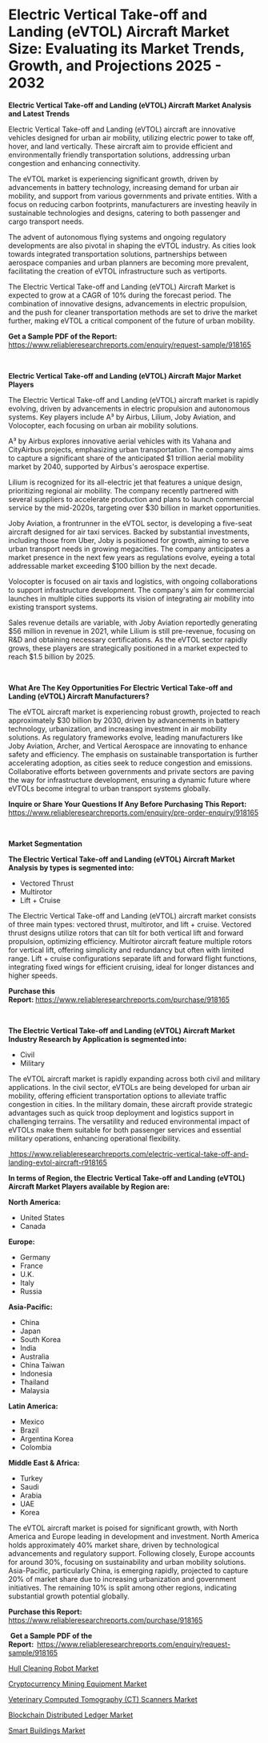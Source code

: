 <p><h1>Electric Vertical Take-off and Landing (eVTOL) Aircraft Market Size: Evaluating its Market Trends, Growth, and Projections 2025 - 2032</h1></p><p><strong>Electric Vertical Take-off and Landing (eVTOL) Aircraft Market Analysis and Latest Trends</strong></p>
<p><p>Electric Vertical Take-off and Landing (eVTOL) aircraft are innovative vehicles designed for urban air mobility, utilizing electric power to take off, hover, and land vertically. These aircraft aim to provide efficient and environmentally friendly transportation solutions, addressing urban congestion and enhancing connectivity.</p><p>The eVTOL market is experiencing significant growth, driven by advancements in battery technology, increasing demand for urban air mobility, and support from various governments and private entities. With a focus on reducing carbon footprints, manufacturers are investing heavily in sustainable technologies and designs, catering to both passenger and cargo transport needs.</p><p>The advent of autonomous flying systems and ongoing regulatory developments are also pivotal in shaping the eVTOL industry. As cities look towards integrated transportation solutions, partnerships between aerospace companies and urban planners are becoming more prevalent, facilitating the creation of eVTOL infrastructure such as vertiports.</p><p>The Electric Vertical Take-off and Landing (eVTOL) Aircraft Market is expected to grow at a CAGR of 10% during the forecast period. The combination of innovative designs, advancements in electric propulsion, and the push for cleaner transportation methods are set to drive the market further, making eVTOL a critical component of the future of urban mobility.</p></p>
<p><strong>Get a Sample PDF of the Report:&nbsp;</strong> <a href="https://www.reliableresearchreports.com/enquiry/request-sample/918165?utm_campaign=24&utm_medium=2&utm_source=Github&utm_content=ia&utm_term=05032025&utm_id=electric-vertical-take-off-and-landing-evtol-aircraft">https://www.reliableresearchreports.com/enquiry/request-sample/918165</a></p>
<p>&nbsp;</p>
<p><strong>Electric Vertical Take-off and Landing (eVTOL) Aircraft Major Market Players</strong></p>
<p><p>The Electric Vertical Take-off and Landing (eVTOL) aircraft market is rapidly evolving, driven by advancements in electric propulsion and autonomous systems. Key players include A³ by Airbus, Lilium, Joby Aviation, and Volocopter, each focusing on urban air mobility solutions.</p><p>A³ by Airbus explores innovative aerial vehicles with its Vahana and CityAirbus projects, emphasizing urban transportation. The company aims to capture a significant share of the anticipated $1 trillion aerial mobility market by 2040, supported by Airbus's aerospace expertise.</p><p>Lilium is recognized for its all-electric jet that features a unique design, prioritizing regional air mobility. The company recently partnered with several suppliers to accelerate production and plans to launch commercial service by the mid-2020s, targeting over $30 billion in market opportunities.</p><p>Joby Aviation, a frontrunner in the eVTOL sector, is developing a five-seat aircraft designed for air taxi services. Backed by substantial investments, including those from Uber, Joby is positioned for growth, aiming to serve urban transport needs in growing megacities. The company anticipates a market presence in the next few years as regulations evolve, eyeing a total addressable market exceeding $100 billion by the next decade.</p><p>Volocopter is focused on air taxis and logistics, with ongoing collaborations to support infrastructure development. The company's aim for commercial launches in multiple cities supports its vision of integrating air mobility into existing transport systems.</p><p>Sales revenue details are variable, with Joby Aviation reportedly generating $56 million in revenue in 2021, while Lilium is still pre-revenue, focusing on R&D and obtaining necessary certifications. As the eVTOL sector rapidly grows, these players are strategically positioned in a market expected to reach $1.5 billion by 2025.</p></p>
<p>&nbsp;</p>
<p><strong>What Are The Key Opportunities For Electric Vertical Take-off and Landing (eVTOL) Aircraft Manufacturers?</strong></p>
<p><p>The eVTOL aircraft market is experiencing robust growth, projected to reach approximately $30 billion by 2030, driven by advancements in battery technology, urbanization, and increasing investment in air mobility solutions. As regulatory frameworks evolve, leading manufacturers like Joby Aviation, Archer, and Vertical Aerospace are innovating to enhance safety and efficiency. The emphasis on sustainable transportation is further accelerating adoption, as cities seek to reduce congestion and emissions. Collaborative efforts between governments and private sectors are paving the way for infrastructure development, ensuring a dynamic future where eVTOLs become integral to urban transport systems globally.</p></p>
<p><strong>Inquire or Share Your Questions If Any Before Purchasing This Report:</strong> <a href="https://www.reliableresearchreports.com/enquiry/pre-order-enquiry/918165?utm_campaign=24&utm_medium=2&utm_source=Github&utm_content=ia&utm_term=05032025&utm_id=electric-vertical-take-off-and-landing-evtol-aircraft">https://www.reliableresearchreports.com/enquiry/pre-order-enquiry/918165</a></p>
<p>&nbsp;</p>
<p><strong>Market Segmentation</strong></p>
<p><strong>The Electric Vertical Take-off and Landing (eVTOL) Aircraft Market Analysis by types is segmented into:</strong></p>
<p><ul><li>Vectored Thrust</li><li>Multirotor</li><li>Lift + Cruise</li></ul></p>
<p><p>The Electric Vertical Take-off and Landing (eVTOL) aircraft market consists of three main types: vectored thrust, multirotor, and lift + cruise. Vectored thrust designs utilize rotors that can tilt for both vertical lift and forward propulsion, optimizing efficiency. Multirotor aircraft feature multiple rotors for vertical lift, offering simplicity and redundancy but often with limited range. Lift + cruise configurations separate lift and forward flight functions, integrating fixed wings for efficient cruising, ideal for longer distances and higher speeds.</p></p>
<p><strong>Purchase this Report:&nbsp;</strong><a href="https://www.reliableresearchreports.com/purchase/918165?utm_campaign=24&utm_medium=2&utm_source=Github&utm_content=ia&utm_term=05032025&utm_id=electric-vertical-take-off-and-landing-evtol-aircraft">https://www.reliableresearchreports.com/purchase/918165</a></p>
<p>&nbsp;</p>
<p><strong>The Electric Vertical Take-off and Landing (eVTOL) Aircraft Market Industry Research by Application is segmented into:</strong></p>
<p><ul><li>Civil</li><li>Military</li></ul></p>
<p><p>The eVTOL aircraft market is rapidly expanding across both civil and military applications. In the civil sector, eVTOLs are being developed for urban air mobility, offering efficient transportation options to alleviate traffic congestion in cities. In the military domain, these aircraft provide strategic advantages such as quick troop deployment and logistics support in challenging terrains. The versatility and reduced environmental impact of eVTOLs make them suitable for both passenger services and essential military operations, enhancing operational flexibility.</p></p>
<p><a href="https://www.reliableresearchreports.com/electric-vertical-take-off-and-landing-evtol-aircraft-r918165?utm_campaign=24&utm_medium=2&utm_source=Github&utm_content=ia&utm_term=05032025&utm_id=electric-vertical-take-off-and-landing-evtol-aircraft">&nbsp;https://www.reliableresearchreports.com/electric-vertical-take-off-and-landing-evtol-aircraft-r918165</a></p>
<p><strong>In terms of Region, the Electric Vertical Take-off and Landing (eVTOL) Aircraft Market Players available by Region are:</strong></p>
<p>
    <p> <strong> North America: </strong>
        <ul>
            <li>United States</li>
            <li>Canada</li>
        </ul>
        </p> 
    <p> <strong> Europe: </strong>
        <ul>
            <li>Germany</li>
            <li>France</li>
            <li>U.K.</li>
            <li>Italy</li>
            <li>Russia</li>
        </ul>
        </p> 
    <p> <strong> Asia-Pacific: </strong>
        <ul>
            <li>China</li>
            <li>Japan</li>
            <li>South Korea</li>
            <li>India</li>
            <li>Australia</li>
            <li>China Taiwan</li>
            <li>Indonesia</li>
            <li>Thailand</li>
            <li>Malaysia</li>
        </ul>
        </p> 
    <p> <strong> Latin America: </strong>
        <ul>
            <li>Mexico</li>
            <li>Brazil</li>
            <li>Argentina Korea</li>
            <li>Colombia</li>
        </ul>
        </p> 
    <p> <strong> Middle East & Africa: </strong>
        <ul>
            <li>Turkey</li>
            <li>Saudi</li>
            <li>Arabia</li>
            <li>UAE</li>
            <li>Korea</li>
        </ul>
    </p>
    </p>
<p><p>The eVTOL aircraft market is poised for significant growth, with North America and Europe leading in development and investment. North America holds approximately 40% market share, driven by technological advancements and regulatory support. Following closely, Europe accounts for around 30%, focusing on sustainability and urban mobility solutions. Asia-Pacific, particularly China, is emerging rapidly, projected to capture 20% of market share due to increasing urbanization and government initiatives. The remaining 10% is split among other regions, indicating substantial growth potential globally.</p></p>
<p><strong>Purchase this Report: </strong><a href="https://www.reliableresearchreports.com/purchase/918165?utm_campaign=24&utm_medium=2&utm_source=Github&utm_content=ia&utm_term=05032025&utm_id=electric-vertical-take-off-and-landing-evtol-aircraft">https://www.reliableresearchreports.com/purchase/918165</a></p>
<p>&nbsp;<strong>Get a Sample PDF of the Report:&nbsp;&nbsp;</strong><a href="https://www.reliableresearchreports.com/enquiry/request-sample/918165?utm_campaign=24&utm_medium=2&utm_source=Github&utm_content=ia&utm_term=05032025&utm_id=electric-vertical-take-off-and-landing-evtol-aircraft">https://www.reliableresearchreports.com/enquiry/request-sample/918165</a></p>
<p><strong></strong></p>
<p><p><a href="https://github.com/ximensbisade/Market-Research-Report-List-1/blob/main/hull-cleaning-robot-market.md?utm_campaign=24&utm_medium=2&utm_source=Github&utm_content=ia&utm_term=05032025&utm_id=electric-vertical-take-off-and-landing-evtol-aircraft">Hull Cleaning Robot Market</a></p><p><a href="https://github.com/neiridionna/Market-Research-Report-List-1/blob/main/cryptocurrency-mining-equipment-market.md?utm_campaign=24&utm_medium=2&utm_source=Github&utm_content=ia&utm_term=05032025&utm_id=electric-vertical-take-off-and-landing-evtol-aircraft">Cryptocurrency Mining Equipment Market</a></p><p><a href="https://github.com/chaiszepkadk/Market-Research-Report-List-1/blob/main/veterinary-computed-tomography-ct-scanners-market.md?utm_campaign=24&utm_medium=2&utm_source=Github&utm_content=ia&utm_term=05032025&utm_id=electric-vertical-take-off-and-landing-evtol-aircraft">Veterinary Computed Tomography (CT) Scanners Market</a></p><p><a href="https://github.com/amagloeaad54/Market-Research-Report-List-1/blob/main/blockchain-distributed-ledger-market.md?utm_campaign=24&utm_medium=2&utm_source=Github&utm_content=ia&utm_term=05032025&utm_id=electric-vertical-take-off-and-landing-evtol-aircraft">Blockchain Distributed Ledger Market</a></p><p><a href="https://github.com/oeungcolesh0/Market-Research-Report-List-1/blob/main/smart-buildings-market.md?utm_campaign=24&utm_medium=2&utm_source=Github&utm_content=ia&utm_term=05032025&utm_id=electric-vertical-take-off-and-landing-evtol-aircraft">Smart Buildings Market</a></p></p>